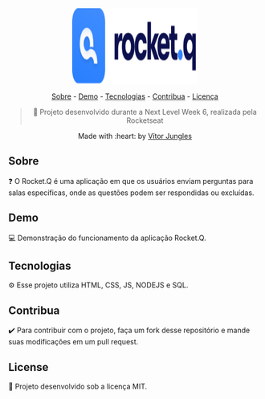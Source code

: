 <div align="center">
  <img src="assets/logo.svg" width="250" height="150" alt="Rocket.Q">

  <a href="#sobre">Sobre</a> -
  <a href="#demo">Demo</a> -
  <a href="#tecnologias">Tecnologias</a> -
  <a href="#contribua">Contribua</a> -
  <a href="#license">Licença</a>

  > :rocket: Projeto desenvolvido durante a Next Level Week 6, realizada pela Rocketseat
  
  <p>Made with :heart: by <a href="https://github.com/vitorjungles">Vítor Jungles</a></p>
</div>

## Sobre

:question: O Rocket.Q é uma aplicação em que os usuários enviam perguntas para salas específicas, onde as questões podem ser respondidas ou excluídas.

## Demo

:computer: Demonstração do funcionamento da aplicação Rocket.Q.

## Tecnologias

:gear: Esse projeto utiliza HTML, CSS, JS, NODEJS e SQL.

## Contribua

:heavy_check_mark: Para contribuir com o projeto, faça um fork desse repositório e mande suas modificações em um pull request.

## License

:pencil: Projeto desenvolvido sob a licença MIT.
